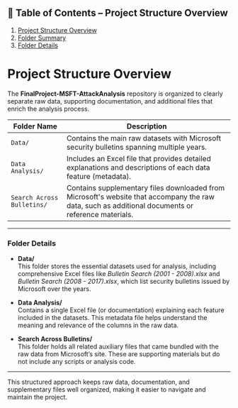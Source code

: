 ## 📑 Table of Contents – Project Structure Overview

1. [Project Structure Overview](#project-structure-overview)  
2. [Folder Summary](#folder-summary)  
3. [Folder Details](#folder-details)  



# Project Structure Overview

The **FinalProject-MSFT-AttackAnalysis** repository is organized to clearly separate raw data, supporting documentation, and additional files that enrich the analysis process.

| Folder Name               | Description                                                                                      |
|---------------------------|------------------------------------------------------------------------------------------------|
| `Data/`                   | Contains the main raw datasets with Microsoft security bulletins spanning multiple years.      |
| `Data Analysis/`          | Includes an Excel file that provides detailed explanations and descriptions of each data feature (metadata). |
| `Search Across Bulletins/`| Contains supplementary files downloaded from Microsoft's website that accompany the raw data, such as additional documents or reference materials. |

---

### Folder Details

- **Data/**  
  This folder stores the essential datasets used for analysis, including comprehensive Excel files like *Bulletin Search (2001 - 2008).xlsx* and *Bulletin Search (2008 - 2017).xlsx*, which list security bulletins issued by Microsoft over the years.

- **Data Analysis/**  
  Contains a single Excel file (or documentation) explaining each feature included in the datasets. This metadata file helps understand the meaning and relevance of the columns in the raw data.

- **Search Across Bulletins/**  
  This folder holds all related auxiliary files that came bundled with the raw data from Microsoft’s site. These are supporting materials but do not include any scripts or analysis code.

---

This structured approach keeps raw data, documentation, and supplementary files well organized, making it easier to navigate and maintain the project.
